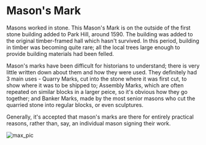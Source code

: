 # Mason's Mark

Masons worked in stone. 
This Mason's Mark is on the outside of the first stone building added to Park Hill, around 1590. 
The building was added to the original timber-framed hall which hasn't survived. In this period, building in timber was becoming quite rare; all the local trees large enough to provide building materials had been felled.

Mason's marks have been difficult for historians to understand; there is very little written down about them and how they were used. They definitely had 3 main uses - Quarry Marks, cut into the stone where it was first cut, to show where it was to be shipped to; Assembly Marks, which are often repeated on similar blocks in a larger peice, so it's obvious how they go together; and Banker Marks, made by the most senior masons who cut the quarried stone into regular blocks, or even sculptures.

Generally, it's accepted that mason's marks are there for entirely practical reasons, rather than, say, an individual mason signing their work.

![max_pic](./makers_mark.png)





